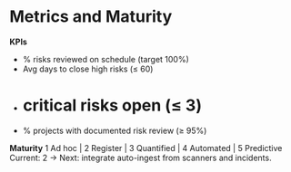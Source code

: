 # Metrics and Maturity
**KPIs**
- % risks reviewed on schedule (target 100%)
- Avg days to close high risks (≤ 60)
- # critical risks open (≤ 3)
- % projects with documented risk review (≥ 95%)

**Maturity**
1 Ad hoc | 2 Register | 3 Quantified | 4 Automated | 5 Predictive
Current: 2 → Next: integrate auto-ingest from scanners and incidents.
